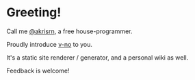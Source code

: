 # Greeting!

<img align="right" alt="" src="https://github-readme-stats.vercel.app/api?username=akrisrn&include_all_commits=true&count_private=true&show_icons=true">

Call me [@akrisrn](https://github.com/akrisrn), a free house-programmer.

Proudly introduce [v-no](https://github.com/akrisrn/v-no) to you.

It's a static site renderer / generator, and a personal wiki as well.

Feedback is welcome!
